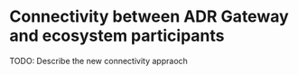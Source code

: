 # Connectivity between ADR Gateway and ecosystem participants

TODO: Describe the new connectivity appraoch